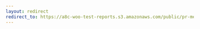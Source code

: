 ```yaml
---
layout: redirect
redirect_to: https://a8c-woo-test-reports.s3.amazonaws.com/public/pr-merge/43174/api/index.html
---
```

